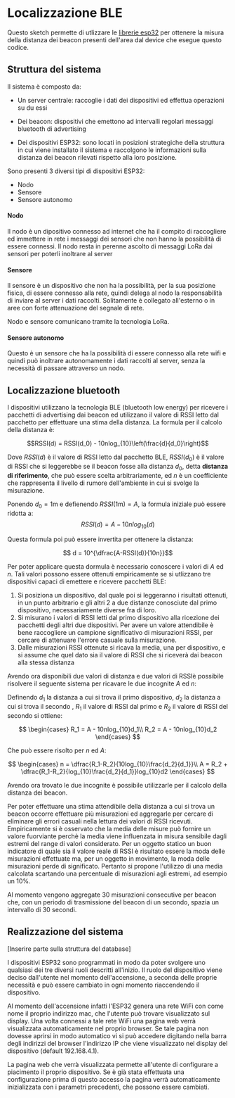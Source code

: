 # Localizzazione BLE

Questo sketch permette di utlizzare le [librerie esp32](https://github.com/Sauro98/esp32ArduinoLibraries) per ottenere la misura della distanza dei beacon presenti dell'area dal device che esegue questo codice. 

## Struttura del sistema

Il sistema è composto da:

* Un server centrale: raccoglie i dati dei dispositivi ed effettua operazioni su du essi

* Dei beacon: dispositivi che emettono ad intervalli regolari messaggi bluetooth di advertising

* Dei dispositivi ESP32: sono locati in posizioni strategiche della struttura in cui viene installato il sistema e raccolgono le informazioni sulla distanza dei beacon rilevati rispetto alla loro posizione.

Sono presenti 3 diversi tipi di dispositivi ESP32:

* Nodo
* Sensore
* Sensore autonomo

#### Nodo

Il nodo è un dipositivo connesso ad internet che ha il compito di raccogliere ed immettere in rete i messaggi dei sensori che non hanno la possibilità di essere connessi. Il nodo resta in perenne ascolto di messaggi LoRa dai sensori per poterli inoltrare al server

#### Sensore

Il sensore è un dispositivo che non ha la possibilità, per la sua posizione fisica, di essere connesso alla rete, quindi delega al nodo la responsabilità di inviare al server i dati raccolti. Solitamente è collegato all'esterno o in aree con forte attenuazione del segnale di rete.

Nodo e sensore comunicano tramite la tecnologia LoRa.

#### Sensore autonomo

Questo è un sensore che ha la possibilità di essere connesso alla rete wifi e quindi può inoltrare autonomamente i dati raccolti al server, senza la necessità di passare attraverso un nodo.

## Localizzazione bluetooth

I dispositivi utilizzano la tecnologia BLE (bluetooth low energy) per ricevere i pacchetti di advertising dai beacon ed utilizzano il valore di RSSI letto dal pacchetto per effettuare una stima della distanza. La formula per il calcolo della distanza è:

$$RSSI(d) = RSSI(d_0) - 10nlog_{10}\left(\frac{d}{d_0}\right)$$

Dove $RSSI(d)$ è il valore di RSSI letto dal pacchetto BLE, $RSSI(d_0)$ è il valore di RSSI che si leggerebbe se il beacon fosse alla distanza $d_0$, detta **distanza di riferimento**, che può essere scelta arbitrariamente, ed $n$ è un coefficiente che rappresenta il livello di rumore dell'ambiente in cui si svolge la misurazione.

Ponendo $d_0 = 1\text{m}$ e defienendo $RSSI(1\text{m}) = A$, la formula iniziale può essere ridotta a:
$$RSSI(d) = A - 10nlog_{10}(d)$$

Questa formula poi può essere invertita per ottenere la distanza:

$$ 
d = 10^{\dfrac{A-RSSI(d)}{10n}}$$

Per poter applicare questa dormula è necessario conoscere i valori di $A$ ed $n$. Tali valori possono essere ottenuti empiricamente se si utlizzano tre dispositivi capaci di emettere e ricevere pacchetti BLE:

1. Si posiziona un dispositivo, dal quale poi si leggeranno i risultati ottenuti, in un punto arbitrario e gli altri 2 a due distanze conosciute dal primo dispositivo, necessariamente diverse fra di loro.
2. Si misurano i valori di RSSI letti dal primo dispositivo alla ricezione dei pacchetti degli altri due dispositivi. Per avere un valore attendibile è bene raccogliere un campione significativo di misurazioni RSSI, per cercare di attenuare l'errore casuale sulla misurazione.
3. Dalle misurazioni RSSI ottenute si ricava la media, una per dispositivo, e si assume che quel dato sia il valore di RSSI che si riceverà dai beacon alla stessa distanza

Avendo ora disponibili due valori di distanza e due valori di RSSIè possibile risolvere il seguente sistema per ricavare le due incognite $A$ ed $n$:

Definendo $d_1$ la distanza a cui si trova il primo dispositivo, $d_2$ la distanza a cui si trova il secondo , $R_1$ il valore di RSSI dal primo e $R_2$ il valore di RSSI del secondo si ottiene:

$$ \begin{cases}
	R_1 = A - 10nlog_{10}d_1\\
	R_2 = A - 10nlog_{10}d_2
	\end{cases} $$

Che può essere risolto per $n$ ed $A$:

$$ 
	\begin{cases}
	n = \dfrac{R_1-R_2}{10log_{10}\frac{d_2}{d_1}}\\
	A = R_2 + \dfrac{R_1-R_2}{log_{10}\frac{d_2}{d_1}}log_{10}d2
	\end{cases} 
$$

Avendo ora trovato le due incognite è possibile utilizzarle per il calcolo della distanza dei beacon.

Per poter effettuare una stima attendibile della distanza a cui si trova un beacon occorre effettuare più misurazioni ed aggregarle per cercare di eliminare gli errori casuali nella lettura dei valori di RSSI ricevuti. Empiricamente si è osservato che la media delle misure può fornire un valore fuorviante perchè la media viene influenzata in misura sensibile dagli estremi del range di valori considerato. Per un oggetto statico un buon indicatore di quale sia il valore reale di RSSI è risultato essere la moda delle misurazioni effettuate ma, per un oggetto in movimento, la moda delle misurazioni perde di significato. Pertanto si propone l'utilizzo di una media calcolata scartando una percentuale di misurazioni agli estremi, ad esempio un 10%.

Al momento vengono aggregate 30 misurazioni consecutive per beacon che, con un periodo di trasmissione del beacon di un secondo, spazia un intervallo di 30 secondi.

## Realizzazione del sistema

[Inserire parte sulla struttura del database]

I dispositivi ESP32 sono programmati in modo da poter svolgere uno qualsiasi dei tre diversi ruoli descritti all'inizio. Il ruolo del dispositivo viene deciso dall'utente nel momento dell'accensione, a seconda delle proprie necessità e può essere cambiato in ogni momento riaccendendo il dispositivo.

Al momento dell'accensione infatti l'ESP32 genera una rete WiFi con come nome il proprio indirizzo mac, che l'utente può trovare visualizzato sul display. Una volta connessi a tale rete WiFi una pagina web verrà visualizzata automaticamente nel proprio browser. Se tale pagina non dovesse aprirsi in modo automatico vi si può accedere digitando nella barra degli indirizzi del browser l'indirizzo IP che viene visualizzato nel display del dispositivo (default 192.168.4.1). 

La pagina web che verrà visualizzata permette all'utente di configurare a piacimento il proprio dispositivo. Se è già stata effettuata una configurazione prima di questo accesso la pagina verrà automaticamente inizializzata con i parametri precedenti, che possono essere cambiati.








